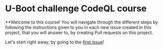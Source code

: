 # U-Boot challenge CodeQL course

**Welcome to this course! You will navigate through the different steps
by following the instructions given to you in each new issue created in this project,
that you will answer to, by creating Pull requests on this project.

Let's start right away, by going to the [first issue](#1)! 